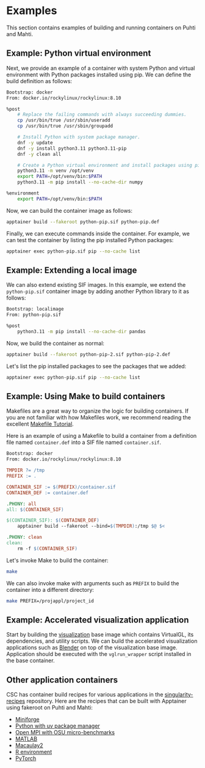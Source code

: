 # Examples

This section contains examples of building and running containers on Puhti and Mahti.

## Example: Python virtual environment

Next, we provide an example of a container with system Python and virtual environment with Python packages installed using pip.
We can define the build definition as follows:

```sh title="python-pip.def"
Bootstrap: docker
From: docker.io/rockylinux/rockylinux:8.10

%post
    # Replace the failing commands with always succeeding dummies.
    cp /usr/bin/true /usr/sbin/useradd
    cp /usr/bin/true /usr/sbin/groupadd

    # Install Python with system package manager.
    dnf -y update
    dnf -y install python3.11 python3.11-pip
    dnf -y clean all

    # Create a Python virtual environment and install packages using pip.
    python3.11 -m venv /opt/venv
    export PATH=/opt/venv/bin:$PATH
    python3.11 -m pip install --no-cache-dir numpy

%environment
    export PATH=/opt/venv/bin:$PATH
```

Now, we can build the container image as follows:

```bash
apptainer build --fakeroot python-pip.sif python-pip.def
```

Finally, we can execute commands inside the container.
For example, we can test the container by listing the pip installed Python packages:

```bash
apptainer exec python-pip.sif pip --no-cache list
```

## Example: Extending a local image

We can also extend existing SIF images.
In this example, we extend the `python-pip.sif` container image by adding another Python library to it as follows:

```sh title="python-pip-2.def"
Bootstrap: localimage
From: python-pip.sif

%post
    python3.11 -m pip install --no-cache-dir pandas
```

Now, we build the container as normal:

```bash
apptainer build --fakeroot python-pip-2.sif python-pip-2.def
```

Let's list the pip installed packages to see the packages that we added:

```bash
apptainer exec python-pip.sif pip --no-cache list
```

## Example: Using Make to build containers

Makefiles are a great way to organize the logic for building containers.
If you are not familiar with how Makefiles work, we recommend reading the excellent [Makefile Tutorial](https://makefiletutorial.com/).

Here is an example of using a Makefile to build a container from a definition file named `container.def` into a SIF file named `container.sif`.

```sh title="container.def"
Bootstrap: docker
From: docker.io/rockylinux/rockylinux:8.10
```

```Makefile title="Makefile"
TMPDIR ?= /tmp
PREFIX := .

CONTAINER_SIF := $(PREFIX)/container.sif
CONTAINER_DEF := container.def

.PHONY: all
all: $(CONTAINER_SIF)

$(CONTAINER_SIF): $(CONTAINER_DEF)
	apptainer build --fakeroot --bind=$(TMPDIR):/tmp $@ $<

.PHONY: clean
clean:
	rm -f $(CONTAINER_SIF)
```

Let's invoke Make to build the container:

```bash
make
```

We can also invoke make with arguments such as `PREFIX` to build the container into a different directory:

```bash
make PREFIX=/projappl/project_id
```

## Example: Accelerated visualization application

Start by building the [visualization](https://github.com/CSCfi/singularity-recipes/tree/main/visualization) base image which contains VirtualGL, its dependencies, and utility scripts.
We can build the accelerated visualization applications such as [Blender](https://github.com/CSCfi/singularity-recipes/tree/main/blender) on top of the visualization base image.
Application should be executed with the `vglrun_wrapper` script installed in the base container.

## Other application containers

CSC has container build recipes for various applications in the [singularity-recipes](https://github.com/CSCfi/singularity-recipes) repository.
Here are the recipes that can be built with Apptainer using fakeroot on Puhti and Mahti:

- [Miniforge](https://github.com/CSCfi/singularity-recipes/tree/main/miniforge)
- [Python with uv package manager](https://github.com/CSCfi/singularity-recipes/tree/main/python-uv)
- [Open MPI with OSU micro-benchmarks](https://github.com/CSCfi/singularity-recipes/tree/main/openmpi)
- [MATLAB](https://github.com/CSCfi/singularity-recipes/tree/main/matlab/r2024b)
- [Macaulay2](https://github.com/CSCfi/singularity-recipes/tree/main/macaulay2)
- [R environment](https://github.com/CSCfi/singularity-recipes/tree/main/r-env-singularity/4.5.1-fakeroot)
- [PyTorch](https://github.com/mvsjober/build-pytorch-with-fakeroot)
